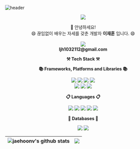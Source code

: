 ![header](https://capsule-render.vercel.app/api?type=Waving&color=gradient&height=250&section=header&text=Welcome%20jaehoon's%20Github&fontSize=60&animation=fadeIn&fontAlignY=35)

<p align="center">
<a href="https://hits.seeyoufarm.com"><img src="https://hits.seeyoufarm.com/api/count/incr/badge.svg?url=https%3A%2F%2Fgithub.com%2FjaehoonV&count_bg=%23A2CCED&title_bg=%2361A2E3&icon=&icon_color=%23E7E7E7&title=hits&edge_flat=false"/></a>
</p>

<p align="center" display="inline-block">
    👋 안녕하세요!
   </br>
   😄 끊임없이 배우는 자세를 갖춘 개발자 <Strong>이재훈</Strong> 입니다. 😄
   </br>
   </br>
   <img src="https://img.shields.io/badge/Gmail-D14836?&logo=gmail&logoColor=white"/>
   </br>
   <Strong>ljh1032112@gmail.com</Strong>
</p>

<p align="center">
    <Strong>⚒️ Tech Stack ⚒️</Strong><br>
</p>
<p align="center">
    <Strong>📚 Frameworks, Platforms and Libraries 📚</Strong>
</p>
<p align="center" display="inline-block">
<img src="https://img.shields.io/badge/jquery-%230769AD.svg?style=for-the-badge&logo=jquery&logoColor=white"/>
<img src="https://img.shields.io/badge/node.js-6DA55F?style=for-the-badge&logo=node.js&logoColor=white"/>
<img src="https://img.shields.io/badge/spring-%236DB33F.svg?style=for-the-badge&logo=spring&logoColor=white"/>
<img src="https://img.shields.io/badge/Spring Boot-6DB33F.svg?style=for-the-badge&logo=Spring Boot&logoColor=white"/>
<br>
<img src="https://img.shields.io/badge/Chart.js-FF6384?style=for-the-badge&logo=Chart.js&logoColor=36A2EB"/>
<img src="https://img.shields.io/badge/bootstrap-%23563D7C.svg?style=for-the-badge&logo=bootstrap&logoColor=white"/>
<img src="https://img.shields.io/badge/JSON-000000.svg?style=for-the-badge&logo=JSON&logoColor=white"/>
</p>

<p align="center">
    <Strong>📋 Languages 📋</Strong>
</p>

<p align="center">
<img src="https://img.shields.io/badge/java-%23ED8B00.svg?style=for-the-badge&logo=java&logoColor=white"/>
<img src="https://img.shields.io/badge/javascript-%23323330.svg?style=for-the-badge&logo=javascript&logoColor=%23F7DF1E"/>
<img src="https://img.shields.io/badge/html5-%23E34F26.svg?style=for-the-badge&logo=html5&logoColor=white"/>
<img src="https://img.shields.io/badge/css3-%231572B6.svg?style=for-the-badge&logo=css3&logoColor=white"/>
<img src="https://img.shields.io/badge/c-%2300599C.svg?style=for-the-badge&logo=c&logoColor=white"/>
</p>
<p align="center">
    <Strong>💾 Databases 💾</Strong>
</p>

<p align="center">
<img src="https://img.shields.io/badge/mysql-%2300f.svg?style=for-the-badge&logo=mysql&logoColor=white"/>
<img src="https://img.shields.io/badge/Oracle-F80000?style=for-the-badge&logo=oracle&logoColor=white"/>
</p>

| <img align="center" src="https://github-readme-stats.vercel.app/api?username=jaehoonv&show_icons=true&include_all_commits=true&theme=vue&hide_border=true" alt="jaehoonv's github stats" /> | <img align="center" src="https://github-readme-stats.vercel.app/api/top-langs/?username=jaehoonv&layout=compact&theme=vue&hide_border=true" /> |
| ------------- | ------------- |
